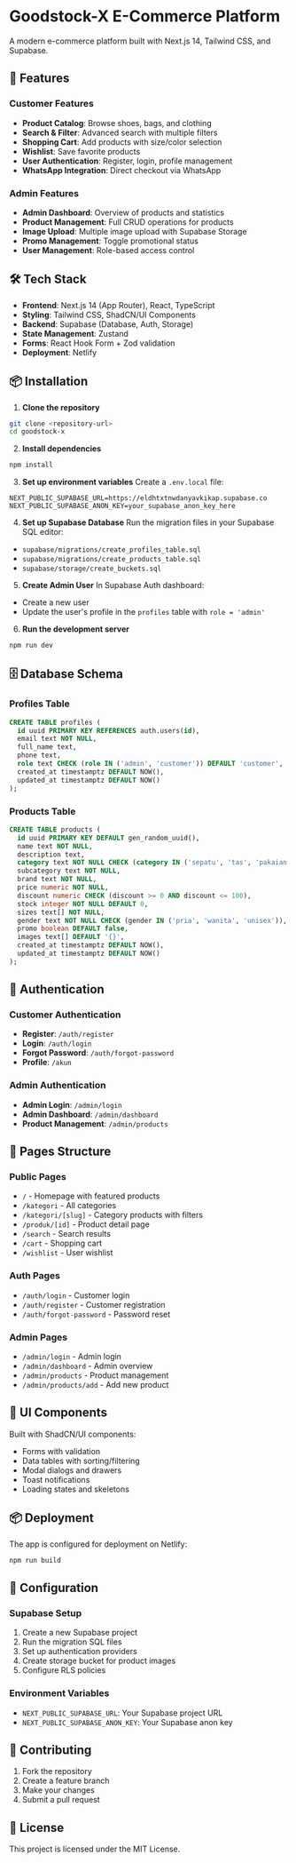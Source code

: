 # Goodstock-X E-Commerce Platform

A modern e-commerce platform built with Next.js 14, Tailwind CSS, and Supabase.

## 🚀 Features

### Customer Features
- **Product Catalog**: Browse shoes, bags, and clothing
- **Search & Filter**: Advanced search with multiple filters
- **Shopping Cart**: Add products with size/color selection
- **Wishlist**: Save favorite products
- **User Authentication**: Register, login, profile management
- **WhatsApp Integration**: Direct checkout via WhatsApp

### Admin Features
- **Admin Dashboard**: Overview of products and statistics
- **Product Management**: Full CRUD operations for products
- **Image Upload**: Multiple image upload with Supabase Storage
- **Promo Management**: Toggle promotional status
- **User Management**: Role-based access control

## 🛠️ Tech Stack

- **Frontend**: Next.js 14 (App Router), React, TypeScript
- **Styling**: Tailwind CSS, ShadCN/UI Components
- **Backend**: Supabase (Database, Auth, Storage)
- **State Management**: Zustand
- **Forms**: React Hook Form + Zod validation
- **Deployment**: Netlify

## 📦 Installation

1. **Clone the repository**
```bash
git clone <repository-url>
cd goodstock-x
```

2. **Install dependencies**
```bash
npm install
```

3. **Set up environment variables**
Create a `.env.local` file:
```env
NEXT_PUBLIC_SUPABASE_URL=https://eldhtxtnwdanyavkikap.supabase.co
NEXT_PUBLIC_SUPABASE_ANON_KEY=your_supabase_anon_key_here
```

4. **Set up Supabase Database**
Run the migration files in your Supabase SQL editor:
- `supabase/migrations/create_profiles_table.sql`
- `supabase/migrations/create_products_table.sql`
- `supabase/storage/create_buckets.sql`

5. **Create Admin User**
In Supabase Auth dashboard:
- Create a new user
- Update the user's profile in the `profiles` table with `role = 'admin'`

6. **Run the development server**
```bash
npm run dev
```

## 🗄️ Database Schema

### Profiles Table
```sql
CREATE TABLE profiles (
  id uuid PRIMARY KEY REFERENCES auth.users(id),
  email text NOT NULL,
  full_name text,
  phone text,
  role text CHECK (role IN ('admin', 'customer')) DEFAULT 'customer',
  created_at timestamptz DEFAULT NOW(),
  updated_at timestamptz DEFAULT NOW()
);
```

### Products Table
```sql
CREATE TABLE products (
  id uuid PRIMARY KEY DEFAULT gen_random_uuid(),
  name text NOT NULL,
  description text,
  category text NOT NULL CHECK (category IN ('sepatu', 'tas', 'pakaian')),
  subcategory text NOT NULL,
  brand text NOT NULL,
  price numeric NOT NULL,
  discount numeric CHECK (discount >= 0 AND discount <= 100),
  stock integer NOT NULL DEFAULT 0,
  sizes text[] NOT NULL,
  gender text NOT NULL CHECK (gender IN ('pria', 'wanita', 'unisex')),
  promo boolean DEFAULT false,
  images text[] DEFAULT '{}',
  created_at timestamptz DEFAULT NOW(),
  updated_at timestamptz DEFAULT NOW()
);
```

## 🔐 Authentication

### Customer Authentication
- **Register**: `/auth/register`
- **Login**: `/auth/login`
- **Forgot Password**: `/auth/forgot-password`
- **Profile**: `/akun`

### Admin Authentication
- **Admin Login**: `/admin/login`
- **Admin Dashboard**: `/admin/dashboard`
- **Product Management**: `/admin/products`

## 📱 Pages Structure

### Public Pages
- `/` - Homepage with featured products
- `/kategori` - All categories
- `/kategori/[slug]` - Category products with filters
- `/produk/[id]` - Product detail page
- `/search` - Search results
- `/cart` - Shopping cart
- `/wishlist` - User wishlist

### Auth Pages
- `/auth/login` - Customer login
- `/auth/register` - Customer registration
- `/auth/forgot-password` - Password reset

### Admin Pages
- `/admin/login` - Admin login
- `/admin/dashboard` - Admin overview
- `/admin/products` - Product management
- `/admin/products/add` - Add new product

## 🎨 UI Components

Built with ShadCN/UI components:
- Forms with validation
- Data tables with sorting/filtering
- Modal dialogs and drawers
- Toast notifications
- Loading states and skeletons

## 📦 Deployment

The app is configured for deployment on Netlify:

```bash
npm run build
```

## 🔧 Configuration

### Supabase Setup
1. Create a new Supabase project
2. Run the migration SQL files
3. Set up authentication providers
4. Create storage bucket for product images
5. Configure RLS policies

### Environment Variables
- `NEXT_PUBLIC_SUPABASE_URL`: Your Supabase project URL
- `NEXT_PUBLIC_SUPABASE_ANON_KEY`: Your Supabase anon key

## 🤝 Contributing

1. Fork the repository
2. Create a feature branch
3. Make your changes
4. Submit a pull request

## 📄 License

This project is licensed under the MIT License.